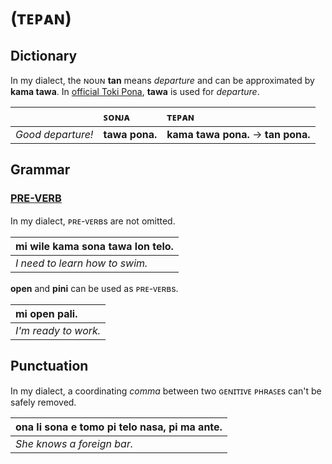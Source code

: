 # (ᴛᴇᴘᴀɴ)

## Dictionary

In my dialect, the ɴᴏᴜɴ **tan** means *departure* and can be approximated by **kama tawa**. In [official Toki Pona](pu.md), **tawa** is used for *departure*.

| | ꜱᴏɴᴊᴀ | ᴛᴇᴘᴀɴ |
|:-|:-|:-|
| *Good departure!* | **tawa pona.** | **kama tawa pona.** → **tan pona.** |

## Grammar

### [PRE-VERB](nasin-nimi.md#pre-verb)

In my dialect, ᴘʀᴇ-ᴠᴇʀʙs are not omitted.

| mi wile kama sona tawa lon telo. |
|:-|
| *I need to learn how to swim.* |

**open** and **pini** can be used as ᴘʀᴇ-ᴠᴇʀʙs.

| mi open pali. |
|:-|
| *I'm ready to work.* |

## Punctuation

In my dialect, a coordinating *comma* between two ɢᴇɴɪᴛɪᴠᴇ ᴘʜʀᴀꜱᴇs can't be safely removed.

| ona li sona e tomo pi telo nasa, pi ma ante. |
|:-|
| *She knows a foreign bar.* |
